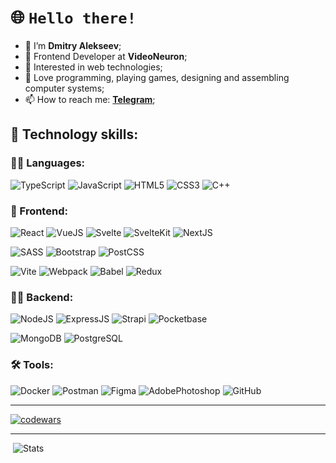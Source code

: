 # 🌐 `Hello there!`

- 👋 I’m **Dmitry Alekseev**;
- 🤠 Frontend Developer at **VideoNeuron**;
- 🔎 Interested in web technologies;
- 💞️ Love programming, playing games, designing and assembling computer systems;
- 📫 How to reach me: **[Telegram](https://t.me/tridemeus)**;

## 🚀 Technology skills:

### 👨‍💻 Languages:

![TypeScript](https://img.shields.io/badge/TypeScript-006bb3?style=for-the-badge&logo=typescript&logoColor=white)
![JavaScript](https://img.shields.io/badge/javascript-%23303133.svg?style=for-the-badge&logo=javascript&logoColor=%23F7DF1E)
![HTML5](https://img.shields.io/badge/html5-%23d4431b.svg?style=for-the-badge&logo=html5&logoColor=white)
![CSS3](https://img.shields.io/badge/css3-%2312649f.svg?style=for-the-badge&logo=css3&logoColor=white)
![C++](https://img.shields.io/badge/C%2B%2B-f34b7d?style=for-the-badge&logo=c%2B%2B&logoColor=white)


### 💅 Frontend:

![React](https://img.shields.io/badge/React-1D2C4E?style=for-the-badge&logo=react&logoColor=61DAFB)
![VueJS](https://img.shields.io/badge/Vue%20js-35495E?style=for-the-badge&logo=vuedotjs&logoColor=4FC08D)
![Svelte](https://img.shields.io/badge/Svelte-3e3e47?style=for-the-badge&logo=svelte&logoColor=FF3E00)
![SvelteKit](https://img.shields.io/badge/SvelteKit-cd3200?style=for-the-badge&logo=Svelte&logoColor=white)
![NextJS](https://img.shields.io/badge/next%20js-000000?style=for-the-badge&logo=nextdotjs&logoColor=white)

![SASS](https://img.shields.io/badge/Sass-c6538c?style=for-the-badge&logo=sass&logoColor=white)
![Bootstrap](https://img.shields.io/badge/Bootstrap-563D7C?style=for-the-badge&logo=bootstrap&logoColor=white)
![PostCSS](https://img.shields.io/badge/postcss-85002E?style=for-the-badge&logo=postcss&logoColor=white)

![Vite](https://img.shields.io/badge/Vite-5a00bb?style=for-the-badge&logo=vite&logoColor=FFD62E)
![Webpack](https://img.shields.io/badge/Webpack-2E86C1?style=for-the-badge&logo=Webpack&logoColor=white)
![Babel](https://img.shields.io/badge/Babel-f7d40c?style=for-the-badge&logo=babel&logoColor=white)
![Redux](https://img.shields.io/badge/Redux-593D88?style=for-the-badge&logo=redux&logoColor=white)


### 😶‍🌫️ Backend:

![NodeJS](https://img.shields.io/badge/Node.js-1C4913?style=for-the-badge&logo=nodedotjs&logoColor=white)
![ExpressJS](https://img.shields.io/badge/Express.js-000000?style=for-the-badge&logo=express&logoColor=white)
![Strapi](https://img.shields.io/badge/strapi-2F2E8B?style=for-the-badge&logo=strapi&logoColor=white)
![Pocketbase](https://img.shields.io/badge/PocketBase-658F99?style=for-the-badge&logo=PocketBase&logoColor=white)

![MongoDB](https://img.shields.io/badge/MongoDB-026E00?style=for-the-badge&logo=mongodb&logoColor=white)
![PostgreSQL](https://img.shields.io/badge/PostgreSQL-316192?style=for-the-badge&logo=postgresql&logoColor=white)


### 🛠️ Tools:

![Docker](https://img.shields.io/badge/Docker-1f98d3?style=for-the-badge&logo=docker&logoColor=white)
![Postman](https://img.shields.io/badge/Postman-ea3d00?style=for-the-badge&logo=Postman&logoColor=white)
![Figma](https://img.shields.io/badge/Figma-642193?style=for-the-badge&logo=figma&logoColor=white)
![AdobePhotoshop](https://img.shields.io/badge/Adobe%20Photoshop-39589b?style=for-the-badge&logo=Adobe%20Photoshop&logoColor=black)
![GitHub](https://img.shields.io/badge/GitHub-000000?style=for-the-badge&logo=github&logoColor=white)

[//]: <![VSCODE](https://img.shields.io/badge/VSCode-0078D4?style=for-the-badge&logo=visual%20studio%20code&logoColor=white)>

- - -
[![codewars](https://www.codewars.com/users/BLYADERUINER/badges/large)](https://www.codewars.com/users/BLYADERUINER)
- - -
&nbsp;![Stats](https://github-profile-summary-cards.vercel.app/api/cards/profile-details?username=BLYADERUINER&theme=dracula)
